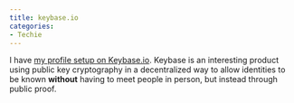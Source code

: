 ```yaml
---
title: keybase.io
categories:
- Techie
---
```


I have [my profile setup on Keybase.io](https://keybase.io/thingles). Keybase is an interesting product using public key cryptography in a decentralized way to allow identities to be known **without** having to meet people in person, but instead through public proof.
